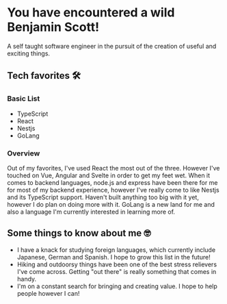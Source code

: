 # You have encountered a wild Benjamin Scott!

A self taught software engineer in the pursuit of the creation of useful and exciting things.

## Tech favorites 🛠

### Basic List

- TypeScript
- React
- Nestjs
- GoLang

### Overview

Out of my favorites, I've used React the most out of the three. However I've touched on Vue, Angular and Svelte in order to get my feet wet.
When it comes to backend languages, node.js and express have been there for me for most of my backend experience, however I've really come to like Nestjs and its TypeScript support. Haven't built anything too big with it yet, however I do plan on doing more with it. 
GoLang is a new land for me and also a language I'm currently interested in learning more of. 

## Some things to know about me 🤓

- I have a knack for studying foreign languages, which currently include Japanese, German and Spanish. I hope to grow this list in the future!
- Hiking and outdoorsy things have been one of the best stress relievers I've come across. Getting "out there" is really something that comes in handy.
- I'm on a constant search for bringing and creating value. I hope to help people however I can!

